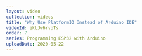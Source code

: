 ```yaml
---
layout: video
collection: videos
title: "Why Use PlatformIO Instead of Arduino IDE"
videoId: iKLJv6rvpTs
order: 7
series: Programming ESP32 with Arduino
uploadDate: 2020-05-22
---
```

